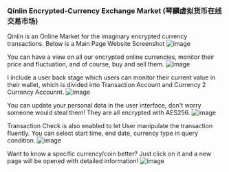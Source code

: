 ### Qinlin Encrypted-Currency Exchange Market (琴麟虚拟货币在线交易市场)
Qinlin is an Online Market for the imaginary encrypted currency transactions.
Below is a Main Page Website Screenshot
![image](https://user-images.githubusercontent.com/68500948/121267659-1df0ee80-c8ef-11eb-8287-4d5164131ae2.png)

You can have a view on all our encrypted online currencies, monitor their price and fluctuation, and of course, buy and sell them.
![image](https://user-images.githubusercontent.com/68500948/121267853-6b6d5b80-c8ef-11eb-9538-a23259e48d9a.png)

I include a user back stage which users can monitor their current value in their wallet, which is divided into Transaction Account and Currency 2 Currency Accounnt. 
![image](https://user-images.githubusercontent.com/68500948/121268015-ad969d00-c8ef-11eb-98b9-9335962a70a5.png)

You can update your personal data in the user interface, don't worry someone would steal them! They are all encrypted with AES256.
![image](https://user-images.githubusercontent.com/68500948/121268103-d7e85a80-c8ef-11eb-95ef-87cbb02b8fab.png)

Transaction Check is also enabled to let User manipulate the transaction fluently. You can select start time, end date, currency type in query condition.
![image](https://user-images.githubusercontent.com/68500948/121268211-167e1500-c8f0-11eb-8772-383e5668fc26.png)

Want to know a specific currency/coin better? Just click on it and a new page will be opened with detailed information!
![image](https://user-images.githubusercontent.com/68500948/121268283-37466a80-c8f0-11eb-92c7-a1172ddb116c.png)
